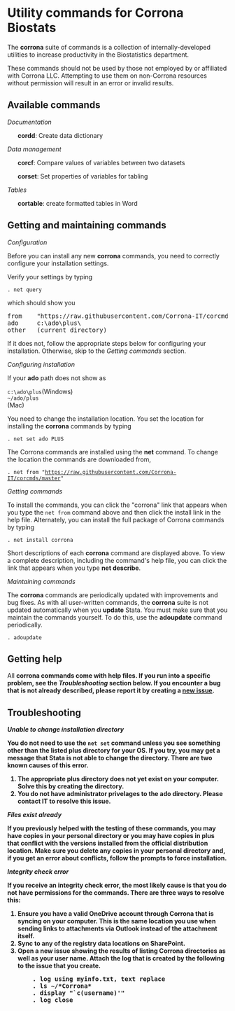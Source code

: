<h1>Utility commands for Corrona Biostats</h1>

The <b>corrona</b> suite of commands is a collection of internally-developed
utilities to increase productivity in the Biostatistics department. 

<p>These commands should not be used by those not employed by or affiliated 
with Corrona LLC. Attempting to use them on non-Corrona resources without
permission will result in an error or invalid results.</p>

<h2>Available commands</h2>

<p><i>Documentation</i></p>
<ul>
<item><b>cordd</b>: Create data dictionary</item>
</ul>

<p><i>Data management</i></p>
<ul>
<item><b>corcf</b>: Compare values of variables between two datasets</item>
  
<item><b>corset</b>: Set properties of variables for tabling</item>
</ul>

<p><i>Tables</i></p>
<ul>
<item><b>cortable</b>: create formatted tables in Word</item>
</ul>

<h2>Getting and maintaining commands</h2>

<p><i>Configuration</i></p>
<p>Before you can install any new <b>corrona</b> commands, you need to correctly
configure your installation settings.</p>

<p>Verify your settings by typing </p>

<code>. net query</code>

<p>which should show you</p>
<pre>
from    "https://raw.githubusercontent.com/Corrona-IT/corcmds/master"
ado     c:\ado\plus\
other   (current directory)
</pre>

<p>If it does not, follow the appropriate steps below for configuring your 
  installation. Otherwise, skip to the <i>Getting commands</i> section.</p> 

<i>Configuring installation</i>

If your <b>ado</b> path does not show as 

<code>c:\ado\plus</code>(Windows)<br>
<code>~/ado/plus  </code>(Mac)

You need to change the installation location. You set the location for installing 
the <b>corrona</b> commands by typing

<code>. net set ado PLUS</code>

The Corrona commands are installed using the <b>net</b> command. To change the 
location the commands are downloaded from, 

<code>. net from "https://raw.githubusercontent.com/Corrona-IT/corcmds/master" </code>

<i>Getting commands</i>

To install the commands, you can click the "corrona" link that appears when you
type the <code>net from</code> command above and then click the install link
in the help file. Alternately, you can install the full package of Corrona commands by typing

<code>. net install corrona</code>

Short descriptions of each <b>corrona</b> command are displayed above. To view
a complete description, including the command's help file, you can click the
link that appears when you type <b>net describe</b>.

<i>Maintaining commands</i>

The <b>corrona</b> commands are periodically updated with improvements and bug
fixes.  As with all user-written commands, the <b>corrona</b> suite is not
updated automatically when you <b>update</b> Stata. You must make sure that
you maintain the commands yourself. To do this, use the <b>adoupdate</b>
command periodically. 

<code>. adoupdate</code>

<h2>Getting help</h2>

All <b>corrona</h2> commands come with help files. If you run into a specific problem, 
see the <i>Troubleshooting</i> section below. If you encounter a bug that is not already 
described, please report it by creating a 
<a href=https://github.com/Corrona-IT/corcmds/master/issues>new issue</a>.

<h2>Troubleshooting</h2>

<i>Unable to change installation directory</i>

<p>You do not need to use the <code>net set</code> command unless you see something
  other than the listed <b>plus</b> directory for your OS. If you try, you may get a
  message that Stata is not able to change the directory. There are two known causes
  of this error.
  <ol>
    <li>The appropriate plus directory does not yet exist on your 
      computer. Solve this by creating the directory.</li>
    <li>You do not have administrator privelages to the ado directory. 
      Please contact IT to resolve this issue.</li>
   </ol>
   
<i>Files exist already</i>

<p>If you previously helped with the testing of these commands, you may have copies 
  in your personal directory or you may have copies in plus that conflict with the 
  versions installed from the official distribution location. Make sure you delete any
  copies in your personal directory and, if you get an error about conflicts, follow
  the prompts to force installation.</p>
  
 <i>Integrity check error</i>
 
<p>If you receive an integrity check error, the most likely cause is that you do not 
  have permissions for the commands. There are three ways to resolve this: </p>
  <ol>
  <li>Ensure you have a valid OneDrive account through Corrona that is syncing
    on your computer. This is the same location you use when sending links to
    attachments via Outlook instead of the attachment itself.</li>
  <li>Sync to any of the registry data locations on SharePoint.</li>
  <li>Open a new issue showing the results of listing Corrona directories as
    well as your user name. Attach the log that is created by the following
    to the issue that you create.
    <pre>
    . log using myinfo.txt, text replace
    . ls ~/*Corrona*
    . display "`c(username)'"
    . log close
    </pre>
   </li>
 </ol>
 

 

